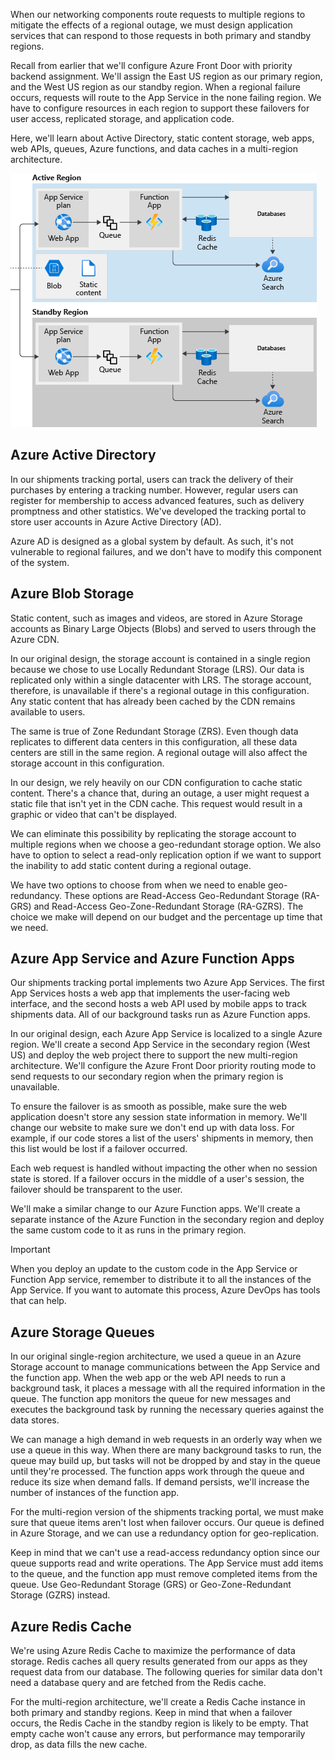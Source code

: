 When our networking components route requests to multiple regions to mitigate the effects of a regional outage, we must design application services that can respond to those requests in both primary and standby regions.

Recall from earlier that we'll configure Azure Front Door with priority backend assignment. We'll assign the East US region as our primary region, and the West US region as our standby region. When a regional failure occurs, requests will route to the App Service in the none failing region. We have to configure resources in each region to support these failovers for user access, replicated storage, and application code.

Here, we'll learn about Active Directory, static content storage, web apps, web APIs, queues, Azure functions, and data caches in a multi-region architecture.

![A diagram showing a multi-region architecture app services](../media/4-multi-region-web-app-services.png)

## Azure Active Directory

In our shipments tracking portal, users can track the delivery of their purchases by entering a tracking number. However, regular users can register for membership to access advanced features, such as delivery promptness and other statistics. We've developed the tracking portal to store user accounts in Azure Active Directory (AD).

Azure AD is designed as a global system by default. As such, it's not vulnerable to regional failures, and we don't have to modify this component of the system.

## Azure Blob Storage

Static content, such as images and videos, are stored in Azure Storage accounts as Binary Large Objects (Blobs) and served to users through the Azure CDN.

In our original design, the storage account is contained in a single region because we chose to use Locally Redundant Storage (LRS). Our data is replicated only within a single datacenter with LRS. The storage account, therefore, is unavailable if there's a regional outage in this configuration. Any static content that has already been cached by the CDN remains available to users.

The same is true of Zone Redundant Storage (ZRS). Even though data replicates to different data centers in this configuration, all these data centers are still in the same region. A regional outage will also affect the storage account in this configuration.

In our design, we rely heavily on our CDN configuration to cache static content. There's a chance that, during an outage, a user might request a static file that isn't yet in the CDN cache. This request would result in a graphic or video that can't be displayed.

We can eliminate this possibility by replicating the storage account to multiple regions when we choose a geo-redundant storage option. We also have to option to select a read-only replication option if we want to support the inability to add static content during a regional outage.

We have two options to choose from when we need to enable geo-redundancy. These options are Read-Access Geo-Redundant Storage (RA-GRS) and Read-Access Geo-Zone-Redundant Storage (RA-GZRS). The choice we make will depend on our budget and the percentage up time that we need.

## Azure App Service and Azure Function Apps

Our shipments tracking portal implements two Azure App Services. The first App Services hosts a web app that implements the user-facing web interface, and the second hosts a web API used by mobile apps to track shipments data. All of our background tasks run as Azure Function apps.

In our original design, each Azure App Service is localized to a single Azure region. We'll create a second App Service in the secondary region (West US) and deploy the web project there to support the new multi-region architecture. We'll configure the Azure Front Door priority routing mode to send requests to our secondary region when the primary region is unavailable.

To ensure the failover is as smooth as possible, make sure the web application doesn't store any session state information in memory. We'll change our website to make sure we don't end up with data loss. For example, if our code stores a list of the users' shipments in memory, then this list would be lost if a failover occurred.

Each web request is handled without impacting the other when no session state is stored. If a failover occurs in the middle of a user's session, the failover should be transparent to the user.

We'll make a similar change to our Azure Function apps. We'll create a separate instance of the Azure Function in the secondary region and deploy the same custom code to it as runs in the primary region.

> [!IMPORTANT]
> When you deploy an update to the custom code in the App Service or Function App service, remember to distribute it to all the instances of the App Service. If you want to automate this process, Azure DevOps has tools that can help.

## Azure Storage Queues

In our original single-region architecture, we used a queue in an Azure Storage account to manage communications between the App Service and the function app. When the web app or the web API needs to run a background task, it places a message with all the required information in the queue. The function app monitors the queue for new messages and executes the background task by running the necessary queries against the data stores.

We can manage a high demand in web requests in an orderly way when we use a queue in this way.  When there are many background tasks to run, the queue may build up, but tasks will not be dropped by and stay in the queue until they're processed. The function apps work through the queue and reduce its size when demand falls. If demand persists, we'll increase the number of instances of the function app.

For the multi-region version of the shipments tracking portal, we must make sure that queue items aren't lost when failover occurs. Our queue is defined in Azure Storage, and we can use a redundancy option for geo-replication.

Keep in mind that we can't use a read-access redundancy option since our queue supports read and write operations. The App Service must add items to the queue, and the function app must remove completed items from the queue. Use Geo-Redundant Storage (GRS) or Geo-Zone-Redundant Storage (GZRS) instead.

## Azure Redis Cache

We're using Azure Redis Cache to maximize the performance of data storage. Redis caches all query results generated from our apps as they request data from our database. The following queries for similar data don't need a database query and are fetched from the Redis cache.

For the multi-region architecture, we'll create a Redis Cache instance in both primary and standby regions. Keep in mind that when a failover occurs, the Redis Cache in the standby region is likely to be empty. That empty cache won't cause any errors, but performance may temporarily drop, as data fills the new cache.
